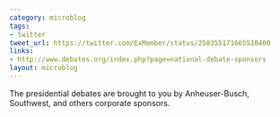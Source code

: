 ```yaml
---
category: microblog
tags:
- twitter
tweet_url: https://twitter.com/ExMember/status/258355171665510400
links:
- http://www.debates.org/index.php?page=national-debate-sponsors
layout: microblog
---
```

The presidential debates are brought to you by Anheuser-Busch, Southwest, and others corporate sponsors.
